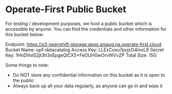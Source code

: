 # Operate-First Public Bucket

For testing / development purposes, we host a public bucket which is accessible by anyone. You can find the credentials
and other information for this bucket below:

Endpoint: https://s3-openshift-storage.apps.smaug.na.operate-first.cloud
Bucket Name: opf-datacatalog
Access Key: LLEzCoxu7pvjzO4inoL8
Secret Key: 1HnDVoIS2jt3h3xEpgeQlCX5+FeOUH0wOrvWVvZP
Total Size: 15G

Some things to note:
- Do NOT store any confidential information on this bucket as it is open to the public
- Always back up all your data regularly, as anyone can go in and wipe it
